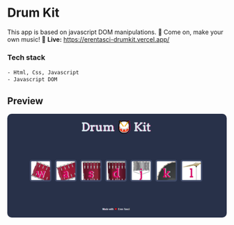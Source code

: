 # Drum Kit 


This app is based on javascript DOM manipulations. 
🐣 Come on, make your own music! 🐣
<b>Live:</b> https://erentasci-drumkit.vercel.app/
### Tech stack
```
- Html, Css, Javascript
- Javascript DOM
```
## Preview 
  <img src="/drumkit-game.png" style="border-radius:10px;margin-bottom:1rem;" />
